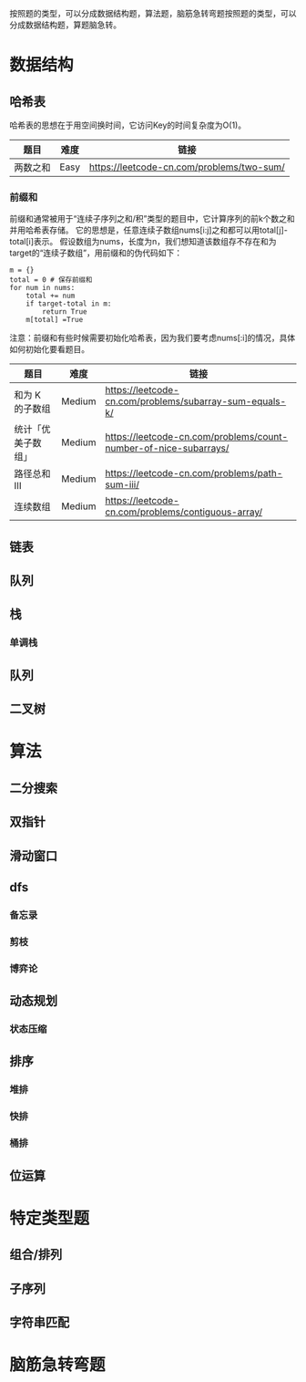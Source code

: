 按照题的类型，可以分成数据结构题，算法题，脑筋急转弯题按照题的类型，可以分成数据结构题，算题脑急转。
# 数据结构
## 哈希表
哈希表的思想在于用空间换时间，它访问Key的时间复杂度为O(1)。

| 题目 | 难度 | 链接 |
| --- | --- | --- |
| 两数之和 | Easy | https://leetcode-cn.com/problems/two-sum/ |

### 前缀和
前缀和通常被用于“连续子序列之和/积”类型的题目中，它计算序列的前k个数之和并用哈希表存储。
它的思想是，任意连续子数组nums[i:j]之和都可以用total[j]-total[i]表示。
假设数组为nums，长度为n，我们想知道该数组存不存在和为target的“连续子数组”，用前缀和的伪代码如下：
```
m = {}
total = 0 # 保存前缀和
for num in nums:
    total += num
    if target-total in m:
        return True
    m[total] =True
```
注意：前缀和有些时候需要初始化哈希表，因为我们要考虑nums[:i]的情况，具体如何初始化要看题目。

| 题目 | 难度 | 链接 |
| --- | --- | --- |
| 和为 K 的子数组 | Medium | https://leetcode-cn.com/problems/subarray-sum-equals-k/ |
| 统计「优美子数组」 | Medium | https://leetcode-cn.com/problems/count-number-of-nice-subarrays/ |
| 路径总和Ⅲ | Medium | https://leetcode-cn.com/problems/path-sum-iii/ |
| 连续数组 | Medium | https://leetcode-cn.com/problems/contiguous-array/ |
## 链表

## 队列
## 栈
### 单调栈
## 队列
## 二叉树

# 算法
## 二分搜索
## 双指针
## 滑动窗口
## dfs
### 备忘录
### 剪枝
### 博弈论
## 动态规划
### 状态压缩
## 排序
### 堆排
### 快排
### 桶排

## 位运算

# 特定类型题
## 组合/排列
## 子序列
## 字符串匹配


# 脑筋急转弯题
